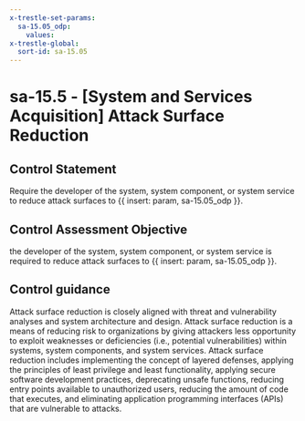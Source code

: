 ```yaml
---
x-trestle-set-params:
  sa-15.05_odp:
    values:
x-trestle-global:
  sort-id: sa-15.05
---
```


# sa-15.5 - \[System and Services Acquisition\] Attack Surface Reduction

## Control Statement

Require the developer of the system, system component, or system service to reduce attack surfaces to {{ insert: param, sa-15.05_odp }}.

## Control Assessment Objective

the developer of the system, system component, or system service is required to reduce attack surfaces to {{ insert: param, sa-15.05_odp }}.

## Control guidance

Attack surface reduction is closely aligned with threat and vulnerability analyses and system architecture and design. Attack surface reduction is a means of reducing risk to organizations by giving attackers less opportunity to exploit weaknesses or deficiencies (i.e., potential vulnerabilities) within systems, system components, and system services. Attack surface reduction includes implementing the concept of layered defenses, applying the principles of least privilege and least functionality, applying secure software development practices, deprecating unsafe functions, reducing entry points available to unauthorized users, reducing the amount of code that executes, and eliminating application programming interfaces (APIs) that are vulnerable to attacks.

